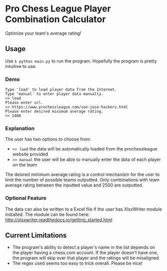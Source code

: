 # Pro Chess League Player Combination Calculator
Optimize your team's average rating!

## Usage
Use `$ python main.py` to run the program. Hopefully the program is pretty intuitive to use.
### Demo
~~~~
Type 'load' to load player data from the Internet.
Type 'manual' to enter player data manually.
>> load
Please enter url.
>> https://www.prochessleague.com/san-jose-hackers.html
Please enter desired minimum average rating.
>> 2400
~~~~
### Explanation
The user has two options to choose from:
* `>> load` the data will be automatically loaded from the prochessleague website provided
* `>> manual` the user will be able to manually enter the data of each player on the team

The desired minimum average rating is a control mechanism for the user to limit the number of possible teams outputted. Only combinations with team average rating between the inputted value and 2500 are outputted.

### Optional Feature
The data can also be written to a Excel file if the user has XlsxWriter module installed. The module can be found here: http://xlsxwriter.readthedocs.io/getting_started.html

## Current Limitations
* The program's ability to detect a player's name in the list depends on the player having a chess.com account. If the player doesn't have one, the program will skip over that player and the ratings will be misaligned.
* The regex used seems too easy to trick overall. Please be nice!
